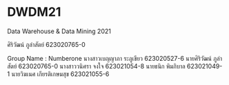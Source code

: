 # DWDM21
Data Warehouse &amp; Data Mining 2021

ศิริวัฒน์ ภูลำสัตย์ 623020765-0

Group Name : Numberone
   นางสาวเบญญาภา ระภูเขียว 623020527-6
   นายศิริวัฒน์ ภูลำสัตย์ 623020765-0
   นางสาววนิศรา จงใจ 623021054-8
   นายธนิก พิมภิบาล 623021049-1	
   นายวิฆเนศ เกียรติเกษมสุข 623021055-6	
